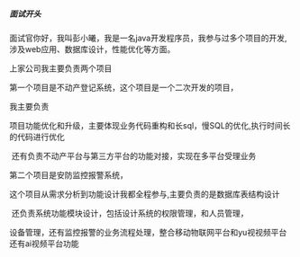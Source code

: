 ##### 面试开头

面试官你好，我叫彭小曦，我是一名java开发程序员，我参与过多个项目的开发,涉及web应用、数据库设计，性能优化等方面。

上家公司我主要负责两个项目

第一个项目是不动产登记系统，这个项目是一个二次开发的项目，

我主要负责

​	项目功能优化和升级，主要体现业务代码重构和长sql，慢SQL的优化,执行时间长的代码进行优化

​	还有负责不动产平台与第三方平台的功能对接，实现在多平台受理业务

第二个项目是安防监控报警系统，

​	这个项目从需求分析到功能设计我都全程参与,主要负责的是数据库表结构设计

​	还负责系统功能模块设计，包括设计系统的权限管理，和人员管理，

​	设备管理，还有监控报警的业务流程处理，整合移动物联网平台和yu视视频平台还有ai视频平台功能

​	
